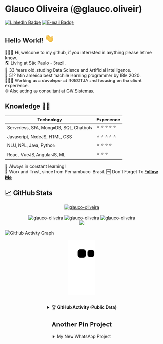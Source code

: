 # Glauco Oliveira (@glauco.oliveir)

[![LinkedIn Badge](https://img.shields.io/badge/-LinkedIn-blue?style=flat-square&logo=Linkedin&logoColor=white&link=https://www.linkedin.com/in/joaomirandas/)](https://www.linkedin.com/in/glauco-oliveir/)
[![E-mail Badge](https://img.shields.io/badge/-E--mail-c14438?style=flat-square&logo=Gmail&logoColor=white&link=mailto:glauco.oliveir@gmail.com)](mailto:glauco.oliveir@gmail.com)

## Hello World! <img src="https://raw.githubusercontent.com/glauco-oliveira/glauco-oliveira/main/wave.gif" width="30px">
🧑🏽‍💻   Hi, welcome to my github, if you interested in anything please let me know.<br/>
🌎  Living at São Paulo - Brazil.<br/>
🎁  33 Years old, studing Data Science and Artificial Intelligence.<br/>
🎉  51º latin america best machile learning programmer by IBM 2020.<br/>
👨🏼‍💻   Working as a developer at ROBOT.IA and focusing on the client experience.<br/>
🌐  Also acting as consultant at <a href="https://gwsistemas.com.br/">GW Sistemas</a>.<br/>

## Knowledge :man_technologist:

| Technology | Experience |
| - | - |
| Serverless, SPA, MongoDB, SQL, Chatbots | :star: :star: :star: :star: :star: |
| Javascript, NodeJS, HTML, CSS | :star: :star: :star: :star: :star: | 
| NLU, NPL, Java, Python  | :star: :star: :star: :star: |
| React, VueJS, AngularJS, ML | :star: :star: :star: |

🚀 Always in constant learning! <br/>
🎯 Work and Trust, since from Pernambuco, Brasil.
🆓 Don't Forget To **[Follow Me](https://github.com/glauco-oliveira/glauco-oliveira)**


## &#x1f4c8; GitHub Stats

<p align="center">
  <a href="glauco-oliveira"><img width="170px" height="24" src="https://komarev.com/ghpvc/?username=glauco-oliveira&label=PROFILE%20VISITORS&color=green&style=flat-square" alt="glauco-oliveira" /></a><br><br>
  <img height="180em" src="https://github-readme-stats.vercel.app/api?username=glauco-oliveira&show_icons=true&theme=radical" alt="glauco-oliveira" />
  <img height="180em" src="https://github-readme-streak-stats.herokuapp.com/?user=glauco-oliveira&theme=radical" alt="glauco-oliveira" />
  <img height="180em" src="https://github-readme-stats.vercel.app/api/top-langs?username=glauco-oliveira&show_icons=true&locale=en&layout=compact&theme=radical" alt="glauco-oliveira" /><br>
  <img height="180em" src="https://github-profile-trophy.vercel.app/?username=glauco-oliveira&theme=onedark&no-frame=false&no-bg=true&margin-w=5" />
</p>


![GitHub Activity Graph](https://activity-graph.herokuapp.com/graph?username=glauco-oliveira&bg_color=000000&color=4fff67&line=4fff67&point=ffffff&area=true&hide_border=true)

<div align="center">
  <img height="180em" src="https://github.com/glauco-oliveira/glauco-oliveira/blob/output/github-contribution-grid-snake.svg" />

##

<details>
    <summary>&#127942 <b>GitHub Activity (Public Data)</b></summary><br/>

![Metrics](https://metrics.lecoq.io/glauco-oliveira?template=classic&followup=1&isocalendar=1&languages=1&isocalendar.duration=half-year&config.timezone=America%2FSao_Paulo)

</details>

##

## Another Pin Project
<details>
  <summary>My New WhatsApp Project</summary>
   <a href="https://github.com/glauco-oliveira/ZapMarketing">
    <img src="https://github-readme-stats.vercel.app/api/pin/?username=glauco-oliveira&repo=ZapMarketing">
  </a>
</details>
</div>
